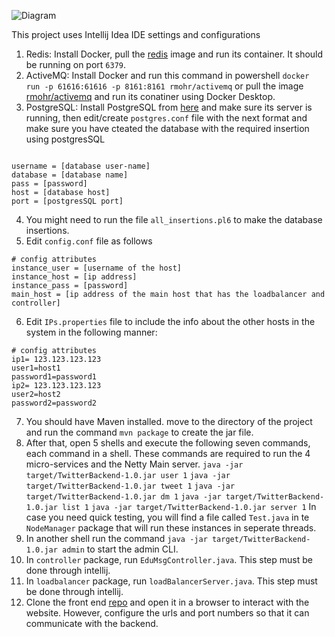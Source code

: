 ![Diagram](https://github.com/edumsg/server/assets/68449722/326aef4a-3232-422b-85ff-a30fda0e9256)

This project uses Intellij Idea IDE settings and configurations

1. Redis: Install Docker, pull the [redis](https://hub.docker.com/_/redis) image and run its container. It should be running on port `6379`.
2. ActiveMQ: Install Docker and run this command in powershell
   `docker run -p 61616:61616 -p 8161:8161 rmohr/activemq`
   or pull the image [rmohr/activemq](https://hub.docker.com/r/rmohr/activemq) and run its conatiner using Docker Desktop.
3. PostgreSQL: Install PostgreSQL from [here](https://www.postgresql.org/) and make sure its server is running, then edit/create `postgres.conf` file with the next format and make sure you have cteated the database with the required insertion using postgresSQL

```

username = [database user-name]
database = [database name]
pass = [password]
host = [database host]
port = [postgresSQL port]
```

4. You might need to run the file `all_insertions.pl6` to make the database insertions.
5. Edit `config.conf` file as follows

```
# config attributes
instance_user = [username of the host]
instance_host = [ip address]
instance_pass = [password]
main_host = [ip address of the main host that has the loadbalancer and controller]
```

6. Edit `IPs.properties` file to include the info about the other hosts in the system in the following manner:

```
# config attributes
ip1= 123.123.123.123
user1=host1
password1=password1
ip2= 123.123.123.123
user2=host2
password2=password2
```

7. You should have Maven installed. move to the directory of the project and run the command `mvn package` to create the jar file.
8. After that, open 5 shells and execute the following seven commands, each command in a shell. These commands are required to run the 4 micro-services and the Netty Main server.
   `java -jar target/TwitterBackend-1.0.jar user 1`
   `java -jar target/TwitterBackend-1.0.jar tweet 1`
   `java -jar target/TwitterBackend-1.0.jar dm 1`
   `java -jar target/TwitterBackend-1.0.jar list 1`
   `java -jar target/TwitterBackend-1.0.jar server 1`
   In case you need quick testing, you will find a file called `Test.java` in te `NodeManager` package that will run these instances in seperate threads.
9. In another shell run the command
   `java -jar target/TwitterBackend-1.0.jar admin`
   to start the admin CLI.
10. In `controller` package, run `EduMsgController.java`. This step must be done through intellij.
11. In `loadbalancer` package, run `loadBalancerServer.java`. This step must be done through intellij.
12. Clone the front end [repo](https://github.com/edumsg/webfrontend) and open it in a browser to interact with the website. However, configure the urls and port numbers so that it can communicate with the backend.
